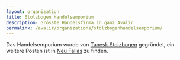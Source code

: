 ```yaml
---
layout: organization
title: Stolzbogen Handelsemporium
description: Grösste Handelsfirma in ganz Avalir
permalink: /avalir/organizations/stolzbogenhandelsemporium/
---
```

Das Handelsemporium wurde von [Tanesk Stolzbogen](../characters/tanesk_stolzbogen.md) gegründet, ein weitere Posten ist in [Neu Fallas](../locations/neu_falas.md) zu finden.